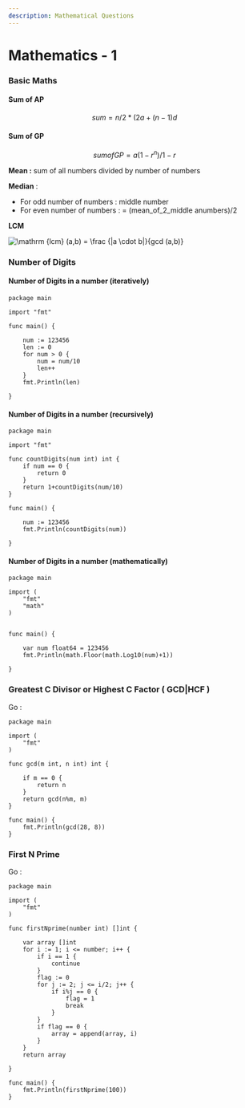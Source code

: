 ```yaml
---
description: Mathematical Questions
---
```


# Mathematics - 1

### Basic Maths

#### Sum of AP

$$
sum = n/2*(2a+(n-1)d
$$

#### Sum of GP

$$
sum of GP = a(1-r^n)/1-r
$$

**Mean :** sum of all numbers divided by number of numbers

**Median** : 

* For odd number of numbers : middle number 
* For even number of numbers : = \(mean\_of\_2\_middle anumbers\)/2

**LCM**  

![\mathrm {lcm} \(a,b\) = \frac {\|a \cdot b\|}{gcd \(a,b\)}](https://www.gstatic.com/education/formulas2/-1/en/greatest_common_divisor.svg)

### Number of Digits

#### Number of Digits in a number \(iteratively\)

```text
package main

import "fmt"

func main() {

    num := 123456
    len := 0
    for num > 0 {
        num = num/10
        len++
    }
    fmt.Println(len)

}
```

#### Number of Digits in a number \(recursively\)

```text
package main

import "fmt"

func countDigits(num int) int {
    if num == 0 {
        return 0
    }
    return 1+countDigits(num/10)
}

func main() {

    num := 123456
    fmt.Println(countDigits(num))

}
```

#### Number of Digits in a number \(mathematically\)

```text
package main

import (
    "fmt"
    "math"
)


func main() {

    var num float64 = 123456
    fmt.Println(math.Floor(math.Log10(num)+1))

}
```

### Greatest C Divisor or Highest C Factor \( GCD\|HCF \)

Go : 

```text
package main

import (
	"fmt"
)

func gcd(m int, n int) int {

	if m == 0 {
		return n
	}
	return gcd(n%m, m)
}

func main() {
	fmt.Println(gcd(28, 8))
}
```

### First N Prime

Go : 

```text
package main

import (
	"fmt"
)

func firstNprime(number int) []int {

	var array []int
	for i := 1; i <= number; i++ {
		if i == 1 {
			continue
		}
		flag := 0
		for j := 2; j <= i/2; j++ {
			if i%j == 0 {
				flag = 1
				break
			}
		}
		if flag == 0 {
			array = append(array, i)
		}
	}
	return array

}

func main() {
	fmt.Println(firstNprime(100))
}
```

